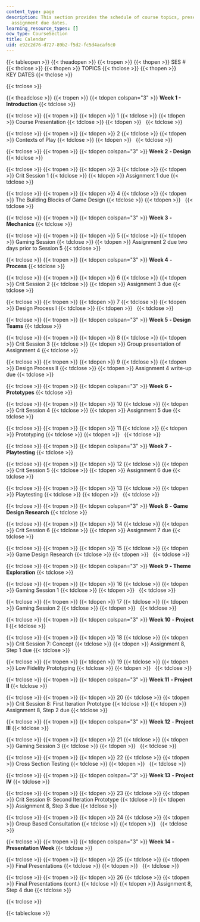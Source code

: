 ```yaml
---
content_type: page
description: This section provides the schedule of course topics, presentations, and
  assignment due dates.
learning_resource_types: []
ocw_type: CourseSection
title: Calendar
uid: e92c2d76-d727-89b2-f5d2-fc5d4acaf6c0
---
```


{{< tableopen >}}
{{< theadopen >}}
{{< tropen >}}
{{< thopen >}}
SES #
{{< thclose >}}
{{< thopen >}}
TOPICS
{{< thclose >}}
{{< thopen >}}
KEY DATES
{{< thclose >}}

{{< trclose >}}

{{< theadclose >}}
{{< tropen >}}
{{< tdopen colspan="3" >}}
**Week 1 - Introduction**
{{< tdclose >}}

{{< trclose >}}
{{< tropen >}}
{{< tdopen >}}
1
{{< tdclose >}}
{{< tdopen >}}
Course Presentation
{{< tdclose >}}
{{< tdopen >}}
 
{{< tdclose >}}

{{< trclose >}}
{{< tropen >}}
{{< tdopen >}}
2
{{< tdclose >}}
{{< tdopen >}}
Contexts of Play
{{< tdclose >}}
{{< tdopen >}}
 
{{< tdclose >}}

{{< trclose >}}
{{< tropen >}}
{{< tdopen colspan="3" >}}
**Week 2** ****\-** Design**
{{< tdclose >}}

{{< trclose >}}
{{< tropen >}}
{{< tdopen >}}
3
{{< tdclose >}}
{{< tdopen >}}
Crit Session 1
{{< tdclose >}}
{{< tdopen >}}
Assignment 1 due
{{< tdclose >}}

{{< trclose >}}
{{< tropen >}}
{{< tdopen >}}
4
{{< tdclose >}}
{{< tdopen >}}
The Building Blocks of Game Design
{{< tdclose >}}
{{< tdopen >}}
 
{{< tdclose >}}

{{< trclose >}}
{{< tropen >}}
{{< tdopen colspan="3" >}}
**Week 3** ****\-** Mechanics**
{{< tdclose >}}

{{< trclose >}}
{{< tropen >}}
{{< tdopen >}}
5
{{< tdclose >}}
{{< tdopen >}}
Gaming Session
{{< tdclose >}}
{{< tdopen >}}
Assignment 2 due two days prior to Session 5
{{< tdclose >}}

{{< trclose >}}
{{< tropen >}}
{{< tdopen colspan="3" >}}
**Week 4** ****\-** Process**
{{< tdclose >}}

{{< trclose >}}
{{< tropen >}}
{{< tdopen >}}
6
{{< tdclose >}}
{{< tdopen >}}
Crit Session 2
{{< tdclose >}}
{{< tdopen >}}
Assignment 3 due
{{< tdclose >}}

{{< trclose >}}
{{< tropen >}}
{{< tdopen >}}
7
{{< tdclose >}}
{{< tdopen >}}
Design Process I
{{< tdclose >}}
{{< tdopen >}}
 
{{< tdclose >}}

{{< trclose >}}
{{< tropen >}}
{{< tdopen colspan="3" >}}
**Week 5** ****\-** Design Teams**
{{< tdclose >}}

{{< trclose >}}
{{< tropen >}}
{{< tdopen >}}
8
{{< tdclose >}}
{{< tdopen >}}
Crit Session 3
{{< tdclose >}}
{{< tdopen >}}
Group presentation of Assignment 4
{{< tdclose >}}

{{< trclose >}}
{{< tropen >}}
{{< tdopen >}}
9
{{< tdclose >}}
{{< tdopen >}}
Design Process II
{{< tdclose >}}
{{< tdopen >}}
Assignment 4 write-up due
{{< tdclose >}}

{{< trclose >}}
{{< tropen >}}
{{< tdopen colspan="3" >}}
**Week 6** ****\-** Prototypes**
{{< tdclose >}}

{{< trclose >}}
{{< tropen >}}
{{< tdopen >}}
10
{{< tdclose >}}
{{< tdopen >}}
Crit Session 4
{{< tdclose >}}
{{< tdopen >}}
Assignment 5 due
{{< tdclose >}}

{{< trclose >}}
{{< tropen >}}
{{< tdopen >}}
11
{{< tdclose >}}
{{< tdopen >}}
Prototyping
{{< tdclose >}}
{{< tdopen >}}
 
{{< tdclose >}}

{{< trclose >}}
{{< tropen >}}
{{< tdopen colspan="3" >}}
**Week 7** ****\-** Playtesting**
{{< tdclose >}}

{{< trclose >}}
{{< tropen >}}
{{< tdopen >}}
12
{{< tdclose >}}
{{< tdopen >}}
Crit Session 5
{{< tdclose >}}
{{< tdopen >}}
Assignment 6 due
{{< tdclose >}}

{{< trclose >}}
{{< tropen >}}
{{< tdopen >}}
13
{{< tdclose >}}
{{< tdopen >}}
Playtesting
{{< tdclose >}}
{{< tdopen >}}
 
{{< tdclose >}}

{{< trclose >}}
{{< tropen >}}
{{< tdopen colspan="3" >}}
**Week 8** ****\-** Game Design Research**
{{< tdclose >}}

{{< trclose >}}
{{< tropen >}}
{{< tdopen >}}
14
{{< tdclose >}}
{{< tdopen >}}
Crit Session 6
{{< tdclose >}}
{{< tdopen >}}
Assignment 7 due
{{< tdclose >}}

{{< trclose >}}
{{< tropen >}}
{{< tdopen >}}
15
{{< tdclose >}}
{{< tdopen >}}
Game Design Research
{{< tdclose >}}
{{< tdopen >}}
 
{{< tdclose >}}

{{< trclose >}}
{{< tropen >}}
{{< tdopen colspan="3" >}}
**Week 9** ****\-** Theme Exploration**
{{< tdclose >}}

{{< trclose >}}
{{< tropen >}}
{{< tdopen >}}
16
{{< tdclose >}}
{{< tdopen >}}
Gaming Session 1
{{< tdclose >}}
{{< tdopen >}}
 
{{< tdclose >}}

{{< trclose >}}
{{< tropen >}}
{{< tdopen >}}
17
{{< tdclose >}}
{{< tdopen >}}
Gaming Session 2
{{< tdclose >}}
{{< tdopen >}}
 
{{< tdclose >}}

{{< trclose >}}
{{< tropen >}}
{{< tdopen colspan="3" >}}
**Week 10** ****\-** Project I**
{{< tdclose >}}

{{< trclose >}}
{{< tropen >}}
{{< tdopen >}}
18
{{< tdclose >}}
{{< tdopen >}}
Crit Session 7: Concept
{{< tdclose >}}
{{< tdopen >}}
Assignment 8, Step 1 due
{{< tdclose >}}

{{< trclose >}}
{{< tropen >}}
{{< tdopen >}}
19
{{< tdclose >}}
{{< tdopen >}}
Low Fidelity Prototyping
{{< tdclose >}}
{{< tdopen >}}
 
{{< tdclose >}}

{{< trclose >}}
{{< tropen >}}
{{< tdopen colspan="3" >}}
**Week 11** ****\-** Project II**
{{< tdclose >}}

{{< trclose >}}
{{< tropen >}}
{{< tdopen >}}
20
{{< tdclose >}}
{{< tdopen >}}
Crit Session 8: First Iteration Prototype
{{< tdclose >}}
{{< tdopen >}}
Assignment 8, Step 2 due
{{< tdclose >}}

{{< trclose >}}
{{< tropen >}}
{{< tdopen colspan="3" >}}
**Week 12** ****\-** Project III**
{{< tdclose >}}

{{< trclose >}}
{{< tropen >}}
{{< tdopen >}}
21
{{< tdclose >}}
{{< tdopen >}}
Gaming Session 3
{{< tdclose >}}
{{< tdopen >}}
 
{{< tdclose >}}

{{< trclose >}}
{{< tropen >}}
{{< tdopen >}}
22
{{< tdclose >}}
{{< tdopen >}}
Cross Section Testing
{{< tdclose >}}
{{< tdopen >}}
 
{{< tdclose >}}

{{< trclose >}}
{{< tropen >}}
{{< tdopen colspan="3" >}}
**Week 13** ****\-** Project IV**
{{< tdclose >}}

{{< trclose >}}
{{< tropen >}}
{{< tdopen >}}
23
{{< tdclose >}}
{{< tdopen >}}
Crit Session 9: Second Iteration Prototype
{{< tdclose >}}
{{< tdopen >}}
Assignment 8, Step 3 due
{{< tdclose >}}

{{< trclose >}}
{{< tropen >}}
{{< tdopen >}}
24
{{< tdclose >}}
{{< tdopen >}}
Group Based Consultation
{{< tdclose >}}
{{< tdopen >}}
 
{{< tdclose >}}

{{< trclose >}}
{{< tropen >}}
{{< tdopen colspan="3" >}}
**Week 14** ****\-** Presentation Week**
{{< tdclose >}}

{{< trclose >}}
{{< tropen >}}
{{< tdopen >}}
25
{{< tdclose >}}
{{< tdopen >}}
Final Presentations
{{< tdclose >}}
{{< tdopen >}}
 
{{< tdclose >}}

{{< trclose >}}
{{< tropen >}}
{{< tdopen >}}
26
{{< tdclose >}}
{{< tdopen >}}
Final Presentations (cont.)
{{< tdclose >}}
{{< tdopen >}}
Assignment 8, Step 4 due
{{< tdclose >}}

{{< trclose >}}

{{< tableclose >}}